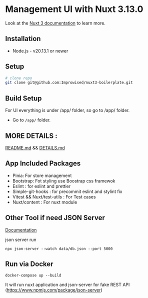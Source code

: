 # Management UI with Nuxt 3.13.0

Look at the [Nuxt 3 documentation](https://nuxt.com/docs/getting-started/introduction) to learn more.

## Installation

- Node.js - v20.13.1 or newer

## Setup

```bash
# clone repo
git clone git@github.com:Improwised/nuxt3-boilerplate.git
```

## Build Setup

For UI everything is under /app/ folder, so go to /app/ folder.

* Go to `/app/` folder.


## MORE DETAILS :

[README.md](https://github.com/Improwised/nuxt3-boilerplate/blob/main/app/README.md) && [DETAILS.md](https://github.com/Improwised/nuxt3-boilerplate/blob/main/app/Details.md)


## App Included Packages

-    Pinia: For store management
-    Bootstrap: Fot styling use Boostrap css framewok
-    Eslint : for eslint and prettier
-    Simple-git-hooks :  for precommit eslint and stylint fix
-    Vitest && Nuxt/test-utils : For Test cases
-    Nuxt/content : For nuxt module


## Other Tool if need JSON Server

[Documentation](https://github.com/typicode/json-server)

json server run
```
npx json-server --watch data/db.json --port 5000
```

## Run via Docker

```docker-compose up --build```

It will run nuxt application and json-server for fake REST API (https://www.npmjs.com/package/json-server)
